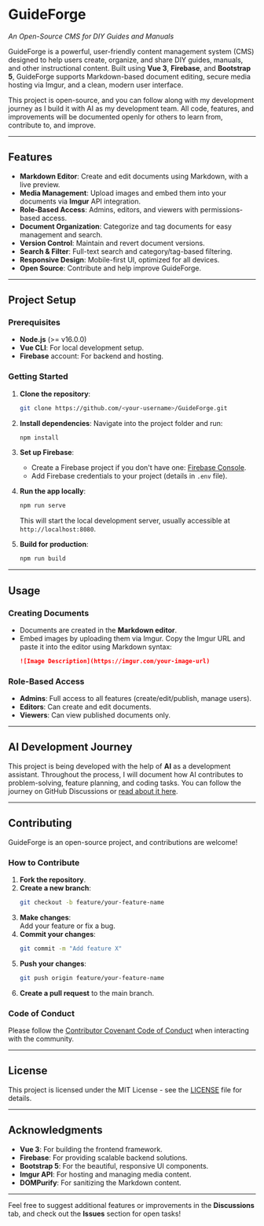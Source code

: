# **GuideForge**  
*An Open-Source CMS for DIY Guides and Manuals*

GuideForge is a powerful, user-friendly content management system (CMS) designed to help users create, organize, and share DIY guides, manuals, and other instructional content. Built using **Vue 3**, **Firebase**, and **Bootstrap 5**, GuideForge supports Markdown-based document editing, secure media hosting via Imgur, and a clean, modern user interface. 

This project is open-source, and you can follow along with my development journey as I build it with AI as my development team. All code, features, and improvements will be documented openly for others to learn from, contribute to, and improve.

---

## **Features**

- **Markdown Editor**: Create and edit documents using Markdown, with a live preview.
- **Media Management**: Upload images and embed them into your documents via **Imgur** API integration.
- **Role-Based Access**: Admins, editors, and viewers with permissions-based access.
- **Document Organization**: Categorize and tag documents for easy management and search.
- **Version Control**: Maintain and revert document versions.
- **Search & Filter**: Full-text search and category/tag-based filtering.
- **Responsive Design**: Mobile-first UI, optimized for all devices.
- **Open Source**: Contribute and help improve GuideForge.

---

## **Project Setup**

### **Prerequisites**
- **Node.js** (>= v16.0.0)
- **Vue CLI**: For local development setup.
- **Firebase** account: For backend and hosting.

### **Getting Started**

1. **Clone the repository**:
   ```bash
   git clone https://github.com/<your-username>/GuideForge.git
   ```

2. **Install dependencies**:
   Navigate into the project folder and run:
   ```bash
   npm install
   ```

3. **Set up Firebase**:
   - Create a Firebase project if you don't have one: [Firebase Console](https://console.firebase.google.com/).
   - Add Firebase credentials to your project (details in `.env` file).

4. **Run the app locally**:
   ```bash
   npm run serve
   ```

   This will start the local development server, usually accessible at `http://localhost:8080`.

5. **Build for production**:
   ```bash
   npm run build
   ```

---

## **Usage**

### **Creating Documents**  
- Documents are created in the **Markdown editor**.
- Embed images by uploading them via Imgur. Copy the Imgur URL and paste it into the editor using Markdown syntax:  
  ```markdown
  ![Image Description](https://imgur.com/your-image-url)
  ```

### **Role-Based Access**  
- **Admins**: Full access to all features (create/edit/publish, manage users).
- **Editors**: Can create and edit documents.
- **Viewers**: Can view published documents only.

---

## **AI Development Journey**

This project is being developed with the help of **AI** as a development assistant. Throughout the process, I will document how AI contributes to problem-solving, feature planning, and coding tasks. You can follow the journey on GitHub Discussions or [read about it here](docs/ai-journey.md).

---

## **Contributing**

GuideForge is an open-source project, and contributions are welcome!

### **How to Contribute**
1. **Fork the repository**.
2. **Create a new branch**:  
   ```bash
   git checkout -b feature/your-feature-name
   ```
3. **Make changes**:  
   Add your feature or fix a bug.
4. **Commit your changes**:
   ```bash
   git commit -m "Add feature X"
   ```
5. **Push your changes**:
   ```bash
   git push origin feature/your-feature-name
   ```
6. **Create a pull request** to the main branch.

### **Code of Conduct**  
Please follow the [Contributor Covenant Code of Conduct](CODE_OF_CONDUCT.md) when interacting with the community.

---

## **License**

This project is licensed under the MIT License - see the [LICENSE](LICENSE) file for details.

---

## **Acknowledgments**
- **Vue 3**: For building the frontend framework.
- **Firebase**: For providing scalable backend solutions.
- **Bootstrap 5**: For the beautiful, responsive UI components.
- **Imgur API**: For hosting and managing media content.
- **DOMPurify**: For sanitizing the Markdown content.

---

Feel free to suggest additional features or improvements in the **Discussions** tab, and check out the **Issues** section for open tasks!

